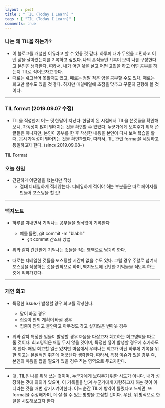 ```yaml
---
layout : post
title : " TIL (Today I Learn) "
tags : [ "TIL (Today I Learn)" ]
comments: true
---
```

### 나는 왜 TIL을 하는가?

- 이 블로그를 개설한 이유라고 할 수 있을 것 같다. 하루에 내가 무엇을 고민하고 어떤 삶을 살아왔는지를 기록하고 싶었다. 나의 흔적들인 기록이 모여 나를 구성한다고 본인은 생각한다. 따라서, 내가 어떤 삶을 살고 어떤 고민을 하고 어떤 공부를 하는지 TIL로 적어보자고 한다. 
- 때로는 쉬고싶어 못할때도 있고, 때로는 정말 적은 양을 공부할 수도 있다. 때로는 회고만 할수도 있을 것 같다. 하지만 매일매일에 초점을 맞추고 꾸준히 진행해 볼 것이다. 

---
### TIL format (2019.09.07 수정)
- TIL을 작성한지 어느 덧 한달이 지났다. 한달이 된 시점에서 TIL을 쓴것들을 확인해보니, 가독성이 많이 떨어지는 것을 확인할 수 있었다. 누군가에게 보여주기 위해 쓴 글들은 아니지만, 본인이 공부를 한 후 작성한 내용을 본인이 다시 보며 복습을 할때, 몹시 가독성이 떨어지는 것을 확인하였다. 따라서, TIL 관련 format을 세팅하고 통일하고자 한다. (since 2019.09.08~)

TIL Format 
### 오늘 한일 
- 간단하게 어떤일을 했는지만 작성
  - 절대 디테일하게 적지않는다. 디테일하게 적어야 하는 부분들은 따로 페이지를 만들어 포스팅을 할 것!

---

### 백지노트
- 하루를 지내면서 기억나는 공부들을 형식없이 기록한다.
  - 예를 들면, git commit -m "blabla" 
    - git commit 간소화 방법 

- 위와 같이 간단한게 기억나는 것들을 적는 영역으로 남기려 한다.
- 때로는 디테일한 것들을 포스팅할 시간이 없을 수도 있다. 그럴 경우 주말로 넘겨서 포스팅을 작성하는 것을 원칙으로 하며, 백지노트에 간단한 기억들을 적도록 하는 것에 의의가있다. 

--- 
### 개인 회고
- 특정한 issue가 발생할 경우 회고를 작성한다.
  - 달이 바뀔 경우
  - 집중이 안되 계획이 바뀔 경우
  - 집중이 안되고 불안하고 아무것도 하고 싶지않은 번아웃 경우 

- 위와 같이 특정한 일들이 발생할 경우 마음을 다잡고자 회고하는 회고영역을 따로 둘 것이다. 회고영역은 매일 두지 않을 것이며, 특정한 일이 발생할 경우에 추가하도록 한다. 매일 회고할 일은 있지만 마음에서 우러나는 회고가 아닌 하루에 기록을 위한 회고는 본질적인 취지에 어긋난다 생각한다. 따라서, 특정 이슈가 있을 경우 즉, 본인의 마음을 잡을 필요가 있을 경우 적는 영역으로 두고자한다.

---

- 덧, TIL은 나를 위해 쓰는 것이며, 누군가에게 보여주기 위한 시도가 아니다. 내가 성장하는 것에 의의가 있으며, 이 기록들을 남겨 누군가에게 자랑하고자 하는 것이 아니라는 것을 매번 상기시켜야한다. 어느 순간 TIL에 방식이 틀렸다고 느끼면, 또 format을 수정해가며, 더 잘 쓸 수 있는 방향을 고심할 것이다. 우선, 위 방식으로 한달을 시도해보고자 한다.
